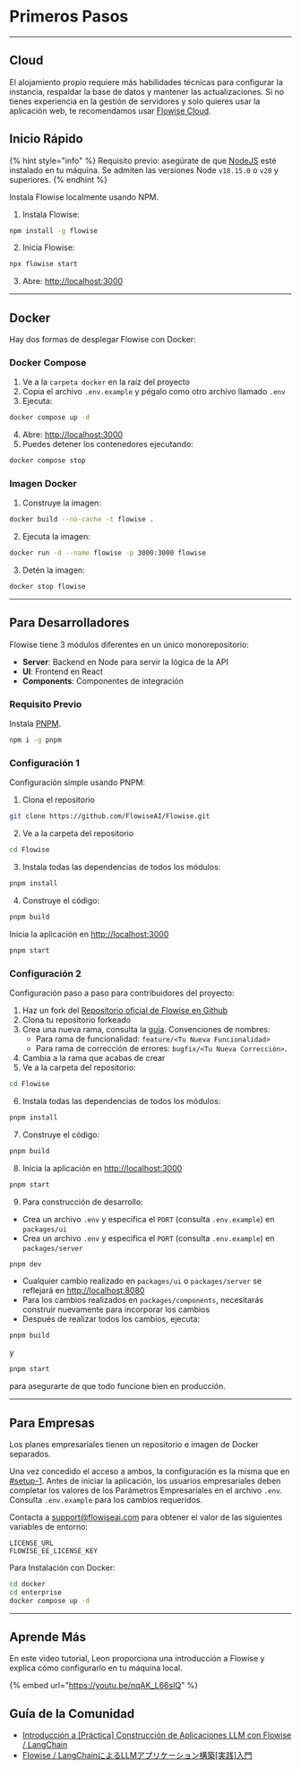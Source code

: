 # Primeros Pasos

***

## Cloud

El alojamiento propio requiere más habilidades técnicas para configurar la instancia, respaldar la base de datos y mantener las actualizaciones. Si no tienes experiencia en la gestión de servidores y solo quieres usar la aplicación web, te recomendamos usar [Flowise Cloud](https://flowiseai.com/join).

## Inicio Rápido

{% hint style="info" %}
Requisito previo: asegúrate de que [NodeJS](https://nodejs.org/en/download) esté instalado en tu máquina. Se admiten las versiones Node `v18.15.0` o `v20` y superiores.
{% endhint %}

Instala Flowise localmente usando NPM.

1. Instala Flowise:

```bash
npm install -g flowise
```

2. Inicia Flowise:

```bash
npx flowise start
```

3. Abre: [http://localhost:3000](http://localhost:3000)

***

## Docker

Hay dos formas de desplegar Flowise con Docker:

### Docker Compose

1. Ve a la `carpeta docker` en la raíz del proyecto
2. Copia el archivo `.env.example` y pégalo como otro archivo llamado `.env`
3. Ejecuta:

```bash
docker compose up -d
```

4. Abre: [http://localhost:3000](http://localhost:3000)
5. Puedes detener los contenedores ejecutando:

```bash
docker compose stop
```

### Imagen Docker

1. Construye la imagen:

```bash
docker build --no-cache -t flowise .
```

2. Ejecuta la imagen:

```bash
docker run -d --name flowise -p 3000:3000 flowise
```

3. Detén la imagen:

```bash
docker stop flowise
```

***

## Para Desarrolladores

Flowise tiene 3 módulos diferentes en un único monorepositorío:

* **Server**: Backend en Node para servir la lógica de la API
* **UI**: Frontend en React
* **Components**: Componentes de integración

### Requisito Previo

Instala [PNPM](https://pnpm.io/installation).

```bash
npm i -g pnpm
```

### Configuración 1

Configuración simple usando PNPM:

1. Clona el repositorio

```bash
git clone https://github.com/FlowiseAI/Flowise.git
```

2. Ve a la carpeta del repositorio

```bash
cd Flowise
```

3. Instala todas las dependencias de todos los módulos:

```bash
pnpm install
```

4. Construye el código:

```bash
pnpm build
```

Inicia la aplicación en [http://localhost:3000](http://localhost:3000)

```bash
pnpm start
```

### Configuración 2

Configuración paso a paso para contribuidores del proyecto:

1. Haz un fork del [Repositorio oficial de Flowise en Github](https://github.com/FlowiseAI/Flowise)
2. Clona tu repositorio forkeado
3. Crea una nueva rama, consulta la [guía](https://docs.github.com/en/pull-requests/collaborating-with-pull-requests/proposing-changes-to-your-work-with-pull-requests/creating-and-deleting-branches-within-your-repository). Convenciones de nombres:
   * Para rama de funcionalidad: `feature/<Tu Nueva Funcionalidad>`
   * Para rama de corrección de errores: `bugfix/<Tu Nueva Corrección>`.
4. Cambia a la rama que acabas de crear
5. Ve a la carpeta del repositorio:

```bash
cd Flowise
```

6. Instala todas las dependencias de todos los módulos:

```bash
pnpm install
```

7. Construye el código:

```bash
pnpm build
```

8. Inicia la aplicación en [http://localhost:3000](http://localhost:3000)

```bash
pnpm start
```

9. Para construcción de desarrollo:

* Crea un archivo `.env` y especifica el `PORT` (consulta `.env.example`) en `packages/ui`
* Crea un archivo `.env` y especifica el `PORT` (consulta `.env.example`) en `packages/server`

```bash
pnpm dev
```

* Cualquier cambio realizado en `packages/ui` o `packages/server` se reflejará en [http://localhost:8080](http://localhost:8080/)
* Para los cambios realizados en `packages/components`, necesitarás construir nuevamente para incorporar los cambios
* Después de realizar todos los cambios, ejecuta:

```bash
pnpm build
```

y

```bash
pnpm start
```

para asegurarte de que todo funcione bien en producción.

***

## Para Empresas

Los planes empresariales tienen un repositorio e imagen de Docker separados.

Una vez concedido el acceso a ambos, la configuración es la misma que en [#setup-1](primeros-pasos.md#setup-1 "mention"). Antes de iniciar la aplicación, los usuarios empresariales deben completar los valores de los Parámetros Empresariales en el archivo `.env`. Consulta `.env.example` para los cambios requeridos.

Contacta a support@flowiseai.com para obtener el valor de las siguientes variables de entorno:

```
LICENSE_URL
FLOWISE_EE_LICENSE_KEY
```

Para Instalación con Docker:

```bash
cd docker
cd enterprise
docker compose up -d
```

***

## Aprende Más

En este video tutorial, Leon proporciona una introducción a Flowise y explica cómo configurarlo en tu máquina local.

{% embed url="https://youtu.be/nqAK_L66sIQ" %}

## Guía de la Comunidad

* [Introducción a \[Práctica\] Construcción de Aplicaciones LLM con Flowise / LangChain](https://volcano-ice-cd6.notion.site/Introduction-to-Practical-Building-LLM-Applications-with-Flowise-LangChain-03d6d75bfd20495d96dfdae964bea5a5)
* [Flowise / LangChainによるLLMアプリケーション構築\[実践\]入門](https://volcano-ice-cd6.notion.site/Flowise-LangChain-LLM-e106bb0f7e2241379aad8fa428ee064a)
